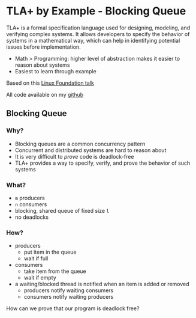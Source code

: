 # TLA+ by Example - Blocking Queue

TLA+ is a formal specification language used for designing, modeling, and verifying complex systems. It allows developers to specify the behavior of systems in a mathematical way, which can help in identifying potential issues before implementation.

- Math > Programming: higher level of abstraction makes it easier to reason about systems
- Easiest to learn through example

Based on this [Linux Foundation talk](https://www.youtube.com/watch?v=H6PjGdd6vGg)

All code available on my [github](https://github.com/Isaac-DeFrain/tlaplus-by-example/tree/main/blocking_queue)

## Blocking Queue

### Why?

- Blocking queues are a common concurrency pattern
- Concurrent and distributed systems are hard to reason about
- It is very difficult to _prove_ code is deadlock-free
- TLA+ provides a way to specify, verify, and prove the behavior of such systems

### What?

- `m` producers
- `n` consumers
- blocking, shared queue of fixed size `l`
- no deadlocks

### How?

- producers
  - put item in the queue
  - wait if full
- consumers
  - take item from the queue
  - wait if empty
- a waiting/blocked thread is notified when an item is added or removed
  - producers notify waiting consumers
  - consumers notify waiting producers

How can we prove that our program is deadlock free?

